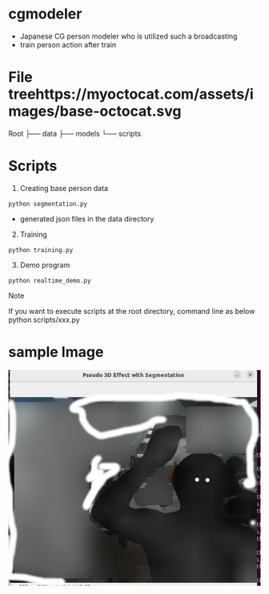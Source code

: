# cgmodeler
- Japanese CG person modeler who is utilized such a broadcasting
- train person action after train

# File treehttps://myoctocat.com/assets/images/base-octocat.svg
Root
├── data
├── models
└── scripts

# Scripts
1. Creating base person data
```
python segmentation.py
```
- generated json files in the data directory

2. Training
```
python training.py
```

3. Demo program
```
python realtime_demo.py
```
> [!NOTE]
> If you want to execute scripts at the root directory, command line as below
> python scripts/xxx.py

# sample Image 
![Screenshot of a comment on a GitHub issue showing an image, added in the Markdown, of an Octocat smiling and raising a tentacle.](sample3d.png)

